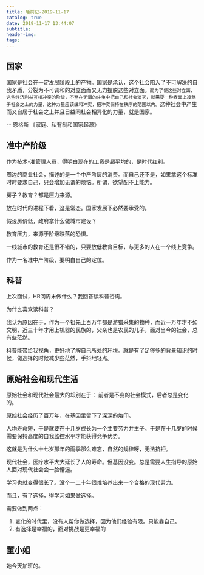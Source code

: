 ```yaml
---
title: 睡前记-2019-11-17
catalog: true
date: 2019-11-17 13:44:07
subtitle:
header-img:
tags:
---
```


## 国家

国家是社会在一定发展阶段上的产物。国家是承认，这个社会陷入了不可解决的自我矛盾，分裂为不可调和的对立面而又无力摆脱这些对立面。`而为了使这些对立面，这些经济利益互相冲突的阶级，不至在无谓的斗争中把自己和社会消灭，就需要一种表面上凌驾于社会之上的力量，这种力量应该缓和冲突，把冲突保持在秩序的范围以内。`这种社会中产生而又自居于社会之上并且日益同社会相异化的力量，就是国家。

-- 恩格斯 《家庭、私有制和国家起源》

## 准中产阶级

作为技术-准管理人员，得明白现在的工资是超平均的，是时代红利。

周边的商业社会，描述的是一个中产阶层的消费。而自己还不是，如果拿这个标准时时要求自己，只会增加无谓的烦恼。所谓，欲望配不上能力。

房子？教育？都是压力来源。

放在时代的进程下看，这是常态。国家发展下必然要承受的。

假设房价低，政府拿什么做城市建设？

教育压力，来源于阶级跌落的恐惧。

一线城市的教育还是很不错的，只要放低教育目标，与更多的人在一个线上竞争。

作为一名准中产阶级，要明白自己的定位。


## 科普

上次面试，HR问周末做什么？我回答读科普咨询。

为什么喜欢读科普？

我认为原因在于，作为一个祖先上百万年都是游猎采集的物种，而近一万年才不如文明，近三十年才用上机器的民族的，父亲也是农民的儿子，面对当今的社会，总有些茫然。

科普能带给我视角，更好地了解自己所处的环境。就是有了足够多的背景知识的时候，做选择的时候减少些茫然，手抖地轻点。

## 原始社会和现代生活

原始社会和现代社会最大的却别在于： 前者是不变的社会模式，后者总是变化的。

原始社会经历了百万年，在基因里留下了深深的烙印。

人均寿命短，于是就要在十几岁成长为一个主要劳力并生子。于是在十几岁的时候需要保持高度的自我监控水平才能获得竞争优势。

这就是为什么十七岁那年的雨季那么难忘，自然的规律呀，无法抗拒。

现代社会，医疗水平大大延长了人的寿命。但基因没变。总是需要人生指导的原始人面对现代社会会一脸懵逼。

学习也就变得很长了。没个一二十年很难培养出来一个合格的现代劳力。

而且，有了选择，得学习如果做选择。

需要做到两点：
1. 变化的时代里，没有人帮你做选择，因为他们经验有限。只能靠自己。
2. 有选择是幸福的，面对挑战是更幸福的



## 董小姐

她今天加班的。
